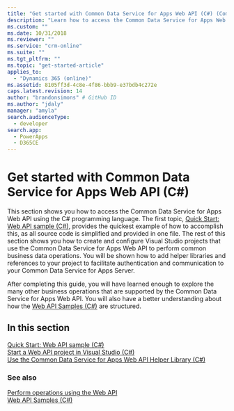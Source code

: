 ```yaml
---
title: "Get started with Common Data Service for Apps Web API (C#) (Common Data Service for Apps)| Microsoft Docs"
description: "Learn how to access the Common Data Service for Apps Web API using the Microsoft Visual C# programming language"
ms.custom: ""
ms.date: 10/31/2018
ms.reviewer: ""
ms.service: "crm-online"
ms.suite: ""
ms.tgt_pltfrm: ""
ms.topic: "get-started-article"
applies_to: 
  - "Dynamics 365 (online)"
ms.assetid: 8105ff3d-4c8e-4f86-bbb9-e37bdb4c272e
caps.latest.revision: 14
author: "brandonsimons" # GitHub ID
ms.author: "jdaly"
manager: "amyla"
search.audienceType: 
  - developer
search.app: 
  - PowerApps
  - D365CE
---
```

# Get started with Common Data Service for Apps Web API (C#)

This section shows you how to access the Common Data Service for Apps Web API using the C# programming language. The first topic, [Quick Start: Web API sample (C#)](quick-start-console-app-csharp.md), provides the quickest example of how to accomplish this, as all source code is simplified and provided in one file. The rest of this section shows you how to create and configure Visual Studio projects that use the Common Data Service for Apps Web API to perform common business data operations. You will be shown how to add helper libraries and references to your project to facilitate authentication and communication to your Common Data Service for Apps Server.  
  
After completing this guide, you will have learned enough to explore the many other business operations that are supported by the Common Data Service for Apps Web API.   You will also have a better understanding about how the [Web API Samples (C#)](web-api-samples-csharp.md) are structured.  
  
## In this section

[Quick Start: Web API sample (C#)](quick-start-console-app-csharp.md)<br />
[Start a Web API project in Visual Studio (C#)](start-web-api-project-visual-studio-csharp.md)<br />
[Use the Common Data Service for Apps Web API Helper Library (C#)](use-microsoft-dynamics-365-web-api-helper-library-csharp.md)
  
### See also
  
[Perform operations using the Web API](perform-operations-web-api.md)<br />
[Web API Samples (C#)](web-api-samples-csharp.md)
